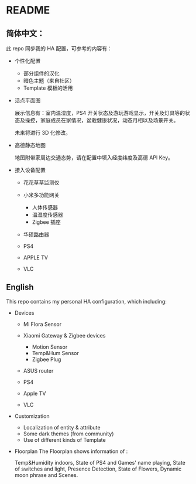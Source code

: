 # README
## 简体中文：
此 repo 同步我的 HA 配置，可参考的内容有：

- 个性化配置

    - 部分组件的汉化
    - 暗色主题（来自社区）
    - Template 模板的活用
 
- 活点平面图

    展示信息有：室内温湿度，PS4 开关状态及游玩游戏显示，开关及灯具等的状态及操控，家庭成员在家情况，盆栽健康状况，动态月相以及场景开关。
    
    未来将进行 3D 化修改。

- 高德静态地图
    
    地图附带家周边交通态势，请在配置中填入经度纬度及高德 API Key。
 
- 接入设备配置

    - 花花草草监测仪
    - 小米多功能网关
        
        - 人体传感器
        - 温湿度传感器
        - Zigbee 插座
        
    - 华硕路由器
    - PS4
    - APPLE TV
    - VLC
 
##  English
This repo contains my personal HA configuration, which including:

- Devices

    - Mi Flora Sensor
    - Xiaomi Gateway & Zigbee devices
            
        - Motion Sensor
        - Temp&Hum Sensor
        - Zigbee Plug
        

    - ASUS router
    - PS4
    - Apple TV
    - VLC

- Customization

    - Localization of entity & attribute
    - Some dark themes (from community)
    - Use of different kinds of Template
 
- Floorplan
    The Floorplan shows information of :
    
    Temp&Humidity indoors, State of PS4 and Games' name playing, State of switches and light, Presence Detection, State of Flowers, Dynamic moon phrase and Scenes.
 


